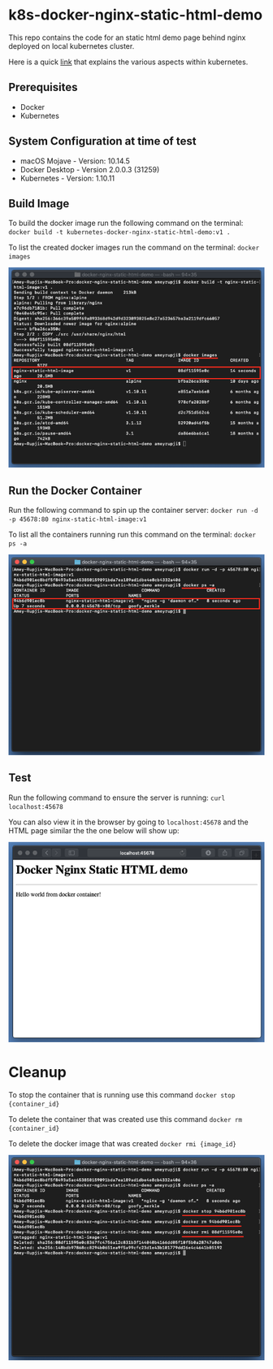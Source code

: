 
# k8s-docker-nginx-static-html-demo

This repo contains the code for an static html demo page behind nginx deployed on local kubernetes cluster.

Here is a quick [link](https://medium.com/containermind/a-beginners-guide-to-kubernetes-7e8ca56420b6) that explains the various aspects within kubernetes.


## Prerequisites 

- Docker 
- Kubernetes

## System Configuration at time of test 

- macOS Mojave - Version: 10.14.5 
- Docker Desktop - Version 2.0.0.3 (31259)
- Kubernetes  - Version: 1.10.11

## Build Image

To build the docker image run the following command on the terminal:
`docker build -t kubernetes-docker-nginx-static-html-demo:v1 .`

To list the created docker images run the command on the terminal:
`docker images`

![docker-nginx-static-html-demo-docker-list-image](images/docker-nginx-static-html-demo-docker-list-image.png?raw=true "Terminal Docker List Images Screenshot")

## Run the Docker Container

Run the following command to spin up the container server:
`docker run -d -p 45678:80 nginx-static-html-image:v1`

To list all the containers running run this command on the terminal:
`docker ps -a`

![docker-nginx-static-html-demo-list-container-image](images/docker-nginx-static-html-demo-list-container-image.png?raw=true "Terminal Docker List Containers Screenshot")

## Test

Run the following command to ensure the server is running:
`curl localhost:45678`

You can also view it in the browser by going to `localhost:45678` and the HTML page similar the the one below will show up:

![docker-nginx-static-html-demo-browser-image](images/docker-nginx-static-html-demo-browser-image.png?raw=true "Browser Screenshot")


# Cleanup

To stop the container that is running use this command 
`docker stop {container_id}`

To delete the container that was created use this command
`docker rm {container_id}`

To delete the docker image that was created 
`docker rmi {image_id}`

![docker-nginx-static-html-demo-cleanup-image](images/docker-nginx-static-html-demo-cleanup-image.png?raw=true "Terminal Docker Cleanup Screenshot")

